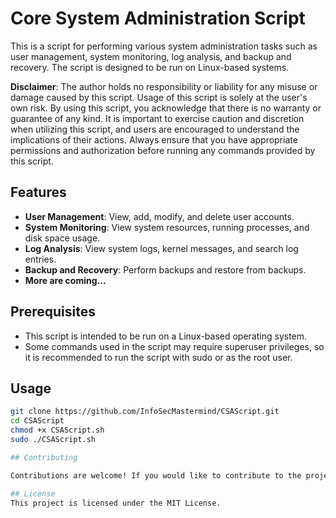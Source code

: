 # Core System Administration Script

This is a script for performing various system administration tasks such as user management, system monitoring, log analysis, and backup and recovery. The script is designed to be run on Linux-based systems.

**Disclaimer**: The author holds no responsibility or liability for any misuse or damage caused by this script. Usage of this script is solely at the user's own risk. By using this script, you acknowledge that there is no warranty or guarantee of any kind. It is important to exercise caution and discretion when utilizing this script, and users are encouraged to understand the implications of their actions. Always ensure that you have appropriate permissions and authorization before running any commands provided by this script.


## Features

- **User Management**: View, add, modify, and delete user accounts.
- **System Monitoring**: View system resources, running processes, and disk space usage.
- **Log Analysis**: View system logs, kernel messages, and search log entries.
- **Backup and Recovery**: Perform backups and restore from backups.
- **More are coming...**

## Prerequisites

- This script is intended to be run on a Linux-based operating system.
- Some commands used in the script may require superuser privileges, so it is recommended to run the script with sudo or as the root user.

## Usage

   ```bash
   git clone https://github.com/InfoSecMastermind/CSAScript.git
   cd CSAScript
   chmod +x CSAScript.sh
   sudo ./CSAScript.sh

## Contributing

Contributions are welcome! If you would like to contribute to the project, please fork the repository, make your changes, and submit a pull request.

## License
This project is licensed under the MIT License.
